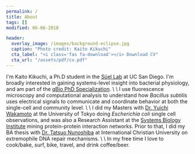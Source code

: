 ```yaml
---
permalink: /
title: About
tags: []
modified: 06-06-2018

header:
  overlay_image: /images/background-eclipse.jpg
  caption: "Photo credit: Kaito Kikuchi"
  cta_label: "<i class='fas fa-download'></i> Download CV"
  cta_url: "/assets/pdf/cv.pdf"
---
```


I'm Kaito Kikuchi, a Ph.D student in the [Süel Lab](http://labs.biology.ucsd.edu/suel/) at UC San Diego. I'm broadly interested in gaining systems-level insight into bacterial physiology, and am part of the [qBio PhD Specialization](http://qbio.ucsd.edu/). 
\\
\\
I use fluorescence microscopy and computational analysis to understand how *Bacillus subtilis* uses electrical signals to communicate and coordinate behavior at both the single-cell and community level.
\\
\\
I did my Masters with [Dr. Yuichi Wakamoto](http://park.itc.u-tokyo.ac.jp/wakamoto-lab/index_e.html)  at the University of Tokyo doing *Escherichia coli* single cell observations, and was also a Research Assistant at the [Systems Biology Institute](http://sbi.jp/aboutSBI.htm) mining protein-protein interaction networks. Prior to that, I did my BA thesis with [Dr. Tatsuo Nunoshiba](https://researchers.icu.ac.jp/icuhp/KgApp?kyoinId=ymkmgiyeggy&Language=2) at International Christian University on extremophile DNA repair mechanisms.
\\
\\
In my free time I love to cook/bake, surf, bike, travel, and drink coffee/beer.
